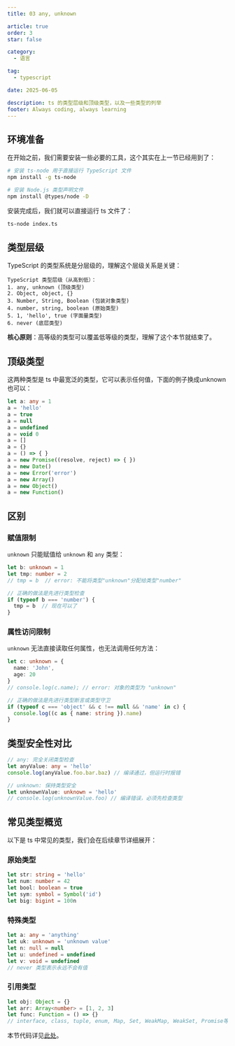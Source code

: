 ```yaml
---
title: 03 any, unknown

article: true
order: 3
star: false

category:
  - 语言

tag:
  - typescript

date: 2025-06-05

description: ts 的类型层级和顶级类型，以及一些类型的列举
footer: Always coding, always learning
---
```


<!-- more -->

## 环境准备

在开始之前，我们需要安装一些必要的工具，这个其实在上一节已经用到了：

```bash
# 安装 ts-node 用于直接运行 TypeScript 文件
npm install -g ts-node

# 安装 Node.js 类型声明文件
npm install @types/node -D
```

安装完成后，我们就可以直接运行 ts 文件了：

```bash
ts-node index.ts
```

## 类型层级

TypeScript 的类型系统是分层级的，理解这个层级关系是关键：

```text
TypeScript 类型层级（从高到低）：
1. any, unknown (顶级类型)
2. Object, object, {}
3. Number, String, Boolean (包装对象类型)
4. number, string, boolean (原始类型)
5. 1, 'hello', true (字面量类型)
6. never (底层类型)
```

**核心原则**：高等级的类型可以覆盖低等级的类型，理解了这个本节就结束了。

## 顶级类型

这两种类型是 ts 中最宽泛的类型，它可以表示任何值，下面的例子换成unknown也可以：

```typescript
let a: any = 1
a = 'hello'
a = true
a = null
a = undefined
a = void 0
a = []
a = {}
a = () => { }
a = new Promise((resolve, reject) => { })
a = new Date()
a = new Error('error')
a = new Array()
a = new Object()
a = new Function()
```

## 区别

### 赋值限制

`unknown` 只能赋值给 `unknown` 和 `any` 类型：

```typescript
let b: unknown = 1
let tmp: number = 2
// tmp = b  // error: 不能将类型"unknown"分配给类型"number"

// 正确的做法是先进行类型检查
if (typeof b === 'number') {
  tmp = b  // 现在可以了
}
```

### 属性访问限制

`unknown` 无法直接读取任何属性，也无法调用任何方法：

```typescript
let c: unknown = {
  name: 'John',
  age: 20
}
// console.log(c.name); // error: 对象的类型为 "unknown"

// 正确的做法是先进行类型断言或类型守卫
if (typeof c === 'object' && c !== null && 'name' in c) {
  console.log((c as { name: string }).name)
}
```

## 类型安全性对比

```typescript
// any: 完全关闭类型检查
let anyValue: any = 'hello'
console.log(anyValue.foo.bar.baz) // 编译通过，但运行时报错

// unknown: 保持类型安全
let unknownValue: unknown = 'hello'
// console.log(unknownValue.foo) // 编译错误，必须先检查类型
```

## 常见类型概览

以下是 ts 中常见的类型，我们会在后续章节详细展开：

### 原始类型
```typescript
let str: string = 'hello'
let num: number = 42
let bool: boolean = true
let sym: symbol = Symbol('id')
let big: bigint = 100n
```

### 特殊类型
```typescript
let a: any = 'anything'
let uk: unknown = 'unknown value'
let n: null = null
let u: undefined = undefined
let v: void = undefined
// never 类型表示永远不会有值
```

### 引用类型
```typescript
let obj: Object = {}
let arr: Array<number> = [1, 2, 3]
let func: Function = () => {}
// interface, class, tuple, enum, Map, Set, WeakMap, WeakSet, Promise等会在后续章节介绍
```

本节代码详见[此处](https://github.com/KBchulan/ClBlogs-Src/blob/main/blogs-main/typescript/03-any-type/index.ts)。

